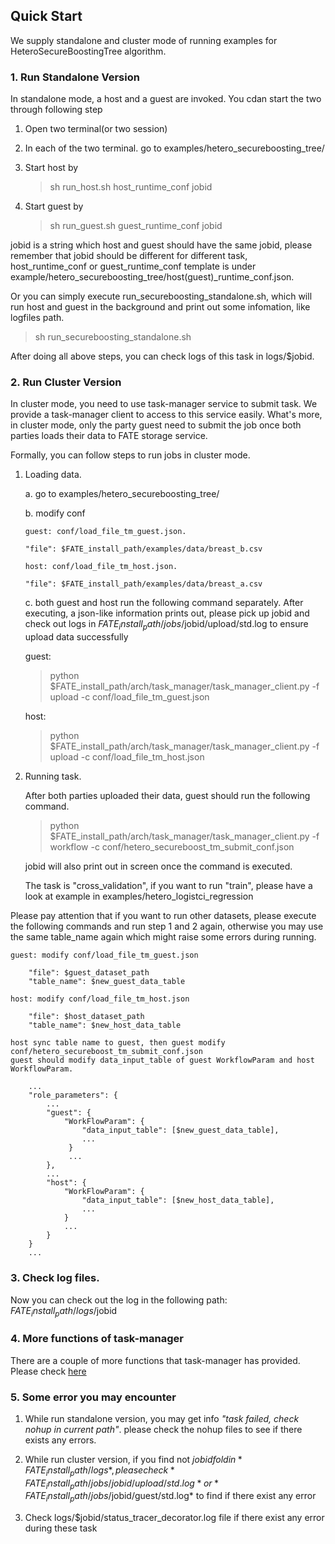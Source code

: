 ## Quick Start

We supply standalone and cluster mode of running examples for HeteroSecureBoostingTree algorithm. 

### 1. Run Standalone Version

In standalone mode, a host and a guest are invoked. You cdan start the two through following step


1. Open two terminal(or two session)

2. In each of the two terminal. go to examples/hetero_secureboosting_tree/

3. Start host by 
   > sh run_host.sh host_runtime_conf jobid

4. Start guest by

   > sh run_guest.sh guest_runtime_conf jobid

jobid is a string which host and guest should have the same jobid, please remember that jobid should be different for different task,
host_runtime_conf or guest_runtime_conf template is under example/hetero_secureboosting_tree/host(guest)_runtime_conf.json.

Or you can simply execute run_secureboosting_standalone.sh, which will run host and guest in the background and print out some infomation, like logfiles path.

> sh run_secureboosting_standalone.sh

After doing all above steps, you can check logs of this task in logs/$jobid.

### 2. Run Cluster Version

In cluster mode, you need to use task-manager service to submit task. We provide a task-manager client to access to this service easily.
What's more, in cluster mode, only the party guest need to submit the job once both parties loads their data to FATE storage service.

Formally, you can follow steps to run jobs in cluster mode.

1. Loading data.
   
   a. go to examples/hetero_secureboosting_tree/
   
   b. modify conf
   
       guest: conf/load_file_tm_guest.json. 
       
       "file": $FATE_install_path/examples/data/breast_b.csv
       
       host: conf/load_file_tm_host.json. 
       
       "file": $FATE_install_path/examples/data/breast_a.csv
       
   c. both guest and host run the following command separately. After executing, a json-like information prints out, 
      please pick up jobid and check out logs in $FATE_install_path/jobs/$jobid/upload/std.log to ensure upload data successfully
   
   guest: 
   > python $FATE_install_path/arch/task_manager/task_manager_client.py -f upload -c conf/load_file_tm_guest.json 
   
   host: 
   > python $FATE_install_path/arch/task_manager/task_manager_client.py -f upload -c conf/load_file_tm_host.json 
       
2. Running task. 

    After both parties uploaded their data, guest should run the following command. 
    
    > python $FATE_install_path/arch/task_manager/task_manager_client.py -f workflow -c conf/hetero_secureboost_tm_submit_conf.json
    
    jobid will also print out in screen once the command is executed. 
    
    The task is "cross_validation", if you want to run "train", please have a look at example in examples/hetero_logistci_regression
    
Please pay attention that if you want to run other datasets, please execute the following commands and run step 1 and 2 again, otherwise you may use the same table_name again which might raise some errors during running.
   
    guest: modify conf/load_file_tm_guest.json
       
        "file": $guest_dataset_path
        "table_name": $new_guest_data_table
       
    host: modify conf/load_file_tm_host.json
       
        "file": $host_dataset_path
        "table_name": $new_host_data_table
     
    host sync table name to guest, then guest modify conf/hetero_secureboost_tm_submit_conf.json
    guest should modify data_input_table of guest WorkflowParam and host WorkflowParam.
        
        ...
        "role_parameters": {
            ...
            "guest": {
                "WorkFlowParam": {
                    "data_input_table": [$new_guest_data_table],
                    ...
                 } 
                 ...     
            },
            ...
            "host": {
                "WorkFlowParam": {
                    "data_input_table": [$new_host_data_table],
                    ...
                }
                ...
            }
        }
        ...
          
    
### 3. Check log files.

Now you can check out the log in the following path: $FATE_install_path/logs/$jobid
    
### 4. More functions of task-manager

There are a couple of more functions that task-manager has provided. Please check [here](../../arch/task_manager/README.md)

### 5. Some error you may encounter
1. While run standalone version, you may get info *"task failed, check nohup in current path"*. please check the nohup files to see if there exists any errors.

2. While run cluster version, if you find not $jobid fold in  *FATE_install_path/logs*, please check  *FATE_install_path/jobs/{jobid}/upload/std.log* or *FATE_install_path/jobs/$jobid/guest/std.log* to find if there exist any error

3. Check logs/$jobid/status_tracer_decorator.log file if there exist any error during these task
 

